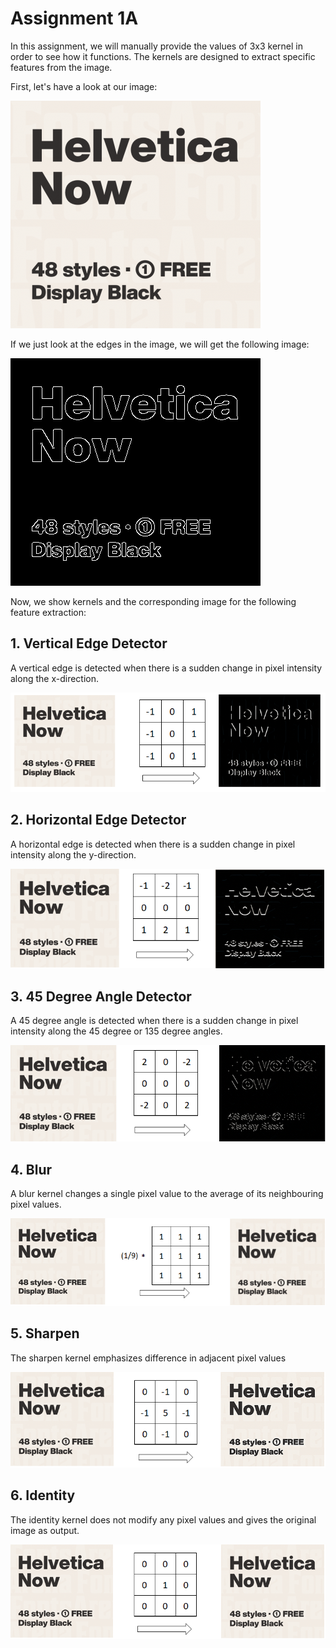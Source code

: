 # Assignment 1A #

In this assignment, we will manually provide the values of 3x3 kernel in order to see how it functions. The kernels are designed to extract specific features from the image. 

First, let's have a look at our image:

![alt text](Images/Helvetica_Normal.png)


If we just look at the edges in the image, we will get the following image:

![picture alt](Images/Helvetica_Edges.png)

Now, we show kernels and the corresponding image for the following feature extraction:

## 1. Vertical Edge Detector ##

A vertical edge is detected when there is a sudden change in pixel intensity along the x-direction.

![picture alt](Images/Vertical_Edge.png)

## 2. Horizontal Edge Detector ##

A horizontal edge is detected when there is a sudden change in pixel intensity along the y-direction.

![picture alt](Images/Horizontal_Edges.png)

## 3. 45 Degree Angle Detector ##

A 45 degree angle is detected when there is a sudden change in pixel intensity along the 45 degree or 135 degree angles.

![picture alt](Images/45_Degrees.png)

## 4. Blur ##

A blur kernel changes a single pixel value to the average of its neighbouring pixel values.

![picture alt](Images/Blur.png)

## 5. Sharpen ##

The sharpen kernel emphasizes difference in adjacent pixel values

![picture alt](Images/Sharpen.png)

## 6. Identity ##

The identity kernel does not modify any pixel values and gives the original image as output.

![picture alt](Images/Identity.png)
